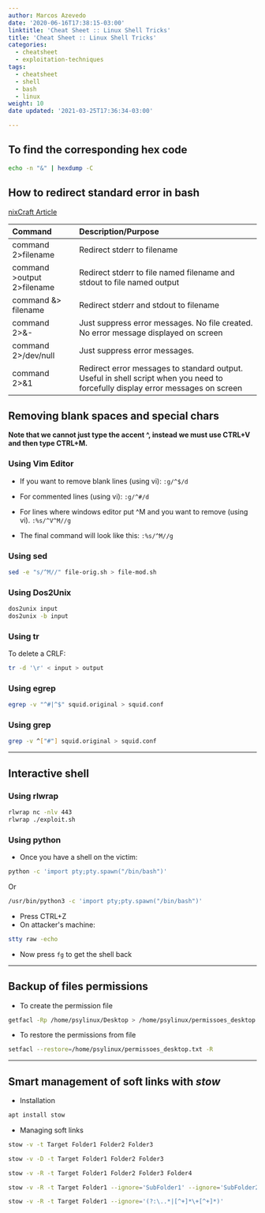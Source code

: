 ```yaml
---
author: Marcos Azevedo
date: '2020-06-16T17:38:15-03:00'
linktitle: 'Cheat Sheet :: Linux Shell Tricks'
title: 'Cheat Sheet :: Linux Shell Tricks'
categories:
  - cheatsheet
  - exploitation-techniques
tags:
  - cheatsheet
  - shell
  - bash
  - linux
weight: 10
date updated: '2021-03-25T17:36:34-03:00'

---
```



## To find the corresponding hex code
```bash
echo -n "&" | hexdump -C
```

## How to redirect standard error in bash

[nixCraft Article](https://www.cyberciti.biz/faq/how-to-redirect-standard-error-in-bash/)

| Command | Description/Purpose |
|:--|:--|
| command 2>filename | Redirect stderr to filename |
| command >output 2>filename | Redirect stderr to file named filename and stdout to file named output |
| command &> filename | Redirect stderr and stdout to filename |
| command 2>&- | Just suppress error messages. No file created. No error message displayed on screen |
| command 2>/dev/null | Just suppress error messages. |
| command 2>&1 | Redirect error messages to standard output. Useful in shell script when you need to forcefully display error messages on screen |


## Removing blank spaces and special chars

**Note that we cannot just type the accent ^, instead we must use CTRL+V and then type CTRL+M.**

### Using Vim Editor
- If you want to remove blank lines (using vi):
`:g/^$/d`

- For commented lines (using vi):
`:g/^#/d`

- For lines where windows editor put ^M and you want to remove (using vi).
`:%s/^V^M//g`

- The final command will look like this:
`:%s/^M//g`

### Using sed
```bash
sed -e "s/^M//" file-orig.sh > file-mod.sh
```

### Using Dos2Unix
```bash
dos2unix input
dos2unix -b input
```

### Using tr
To delete a CRLF:
```bash
tr -d '\r' < input > output
```

### Using egrep
```bash
egrep -v "^#|^$" squid.original > squid.conf
```

### Using grep
```bash
grep -v ^["#"] squid.original > squid.conf
```

---

## Interactive shell

### Using rlwrap
```bash
rlwrap nc -nlv 443
rlwrap ./exploit.sh
```

### Using python
- Once you have a shell on the victim:
```bash
python -c 'import pty;pty.spawn("/bin/bash")'
```
Or
```bash
/usr/bin/python3 -c 'import pty;pty.spawn("/bin/bash")'
```

- Press CTRL+Z
- On attacker's machine:
```bash
stty raw -echo
```

- Now press `fg` to get the shell back

---

## Backup of files permissions

- To create the permission file
```bash
getfacl -Rp /home/psylinux/Desktop > /home/psylinux/permissoes_desktop.txt
```

- To restore the permissions from file
```bash
setfacl --restore=/home/psylinux/permissoes_desktop.txt -R
```

---

## Smart management of soft links with _stow_
- Installation

```bash
apt install stow
```

- Managing soft links
```bash
stow -v -t Target Folder1 Folder2 Folder3
```

```bash
stow -v -D -t Target Folder1 Folder2 Folder3
```

```bash
stow -v -R -t Target Folder1 Folder2 Folder3 Folder4
```

```bash
stow -v -R -t Target Folder1 --ignore='SubFolder1' --ignore='SubFolder2'
```

```bash
stow -v -R -t Target Folder1 --ignore='(?:\..*|[^+]*\+[^+]*)'
```
